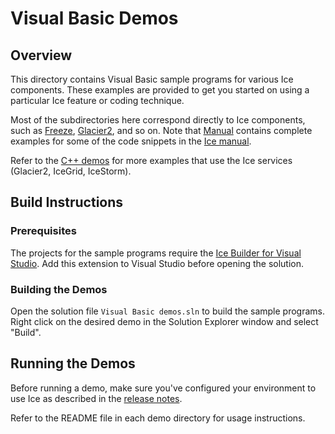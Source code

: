 # Visual Basic Demos

## Overview

This directory contains Visual Basic sample programs for various Ice components.
These examples are provided to get you started on using a particular Ice feature or
coding technique.

Most of the subdirectories here correspond directly to Ice components, such as
[Freeze](./Freeze), [Glacier2](./Glacier2), and so on. Note that [Manual](./Manual)
contains complete examples for some of the code snippets in the
[Ice manual][1].

Refer to the [C++ demos](../cpp) for more examples that use the Ice services
(Glacier2, IceGrid, IceStorm).

## Build Instructions

### Prerequisites

The projects for the sample programs require the [Ice Builder for Visual Studio][2].
Add this extension to Visual Studio before opening the solution.

### Building the Demos

Open the solution file `Visual Basic demos.sln` to build the sample
programs. Right click on the desired demo in the Solution Explorer window and
select "Build".

## Running the Demos

Before running a demo, make sure you've configured your environment to use Ice
as described in the [release notes][3].

Refer to the README file in each demo directory for usage instructions.

[1]: https://doc.zeroc.com/display/Ice36/Ice+Manual
[2]: https://github.com/zeroc-ice/ice-builder-visualstudio
[3]: https://doc.zeroc.com/display/Rel/Ice+3.6.0+Release+Notes

